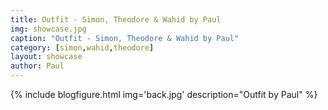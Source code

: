 ```yaml
---
title: Outfit - Simon, Theodore & Wahid by Paul
img: showcase.jpg
caption: "Outfit - Simon, Theodore & Wahid by Paul"
category: [simon,wahid,theodore]
layout: showcase
author: Paul
---
```

{% include 
    blogfigure.html 
    img='back.jpg'
    description="Outfit by Paul" 
%}
